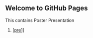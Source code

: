 ## Welcome to GitHub Pages


This contains Poster Presentation 
1. [[pre1]](./The_Inhibitory_Effect_of_Spirulina_Polyphenols_on_Ovarian_Cancer_Cell_Lines.pdf.pdf)
